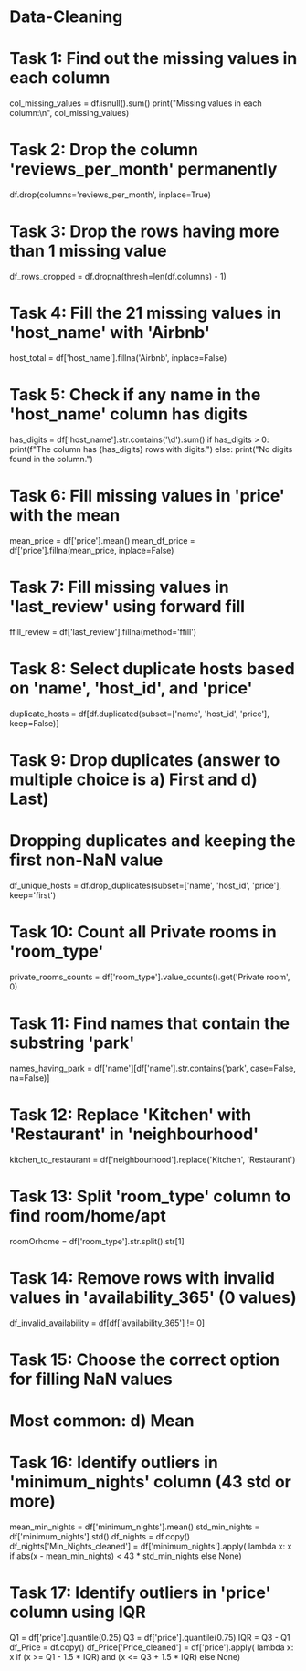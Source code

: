 # Data-Cleaning
# Task 1: Find out the missing values in each column
col_missing_values = df.isnull().sum()
print("Missing values in each column:\n", col_missing_values)

# Task 2: Drop the column 'reviews_per_month' permanently
df.drop(columns='reviews_per_month', inplace=True)

# Task 3: Drop the rows having more than 1 missing value
df_rows_dropped = df.dropna(thresh=len(df.columns) - 1)

# Task 4: Fill the 21 missing values in 'host_name' with 'Airbnb'
host_total = df['host_name'].fillna('Airbnb', inplace=False)

# Task 5: Check if any name in the 'host_name' column has digits
has_digits = df['host_name'].str.contains('\d').sum()
if has_digits > 0:
    print(f"The column has {has_digits} rows with digits.")
else:
    print("No digits found in the column.")

# Task 6: Fill missing values in 'price' with the mean
mean_price = df['price'].mean()
mean_df_price = df['price'].fillna(mean_price, inplace=False)

# Task 7: Fill missing values in 'last_review' using forward fill
ffill_review = df['last_review'].fillna(method='ffill')

# Task 8: Select duplicate hosts based on 'name', 'host_id', and 'price'
duplicate_hosts = df[df.duplicated(subset=['name', 'host_id', 'price'], keep=False)]

# Task 9: Drop duplicates (answer to multiple choice is a) First and d) Last)
# Dropping duplicates and keeping the first non-NaN value
df_unique_hosts = df.drop_duplicates(subset=['name', 'host_id', 'price'], keep='first')

# Task 10: Count all Private rooms in 'room_type'
private_rooms_counts = df['room_type'].value_counts().get('Private room', 0)

# Task 11: Find names that contain the substring 'park'
names_having_park = df['name'][df['name'].str.contains('park', case=False, na=False)]

# Task 12: Replace 'Kitchen' with 'Restaurant' in 'neighbourhood'
kitchen_to_restaurant = df['neighbourhood'].replace('Kitchen', 'Restaurant')

# Task 13: Split 'room_type' column to find room/home/apt
roomOrhome = df['room_type'].str.split().str[1]

# Task 14: Remove rows with invalid values in 'availability_365' (0 values)
df_invalid_availability = df[df['availability_365'] != 0]

# Task 15: Choose the correct option for filling NaN values
# Most common: d) Mean

# Task 16: Identify outliers in 'minimum_nights' column (43 std or more)
mean_min_nights = df['minimum_nights'].mean()
std_min_nights = df['minimum_nights'].std()
df_nights = df.copy()
df_nights['Min_Nights_cleaned'] = df['minimum_nights'].apply(
    lambda x: x if abs(x - mean_min_nights) < 43 * std_min_nights else None)

# Task 17: Identify outliers in 'price' column using IQR
Q1 = df['price'].quantile(0.25)
Q3 = df['price'].quantile(0.75)
IQR = Q3 - Q1
df_Price = df.copy()
df_Price['Price_cleaned'] = df['price'].apply(
    lambda x: x if (x >= Q1 - 1.5 * IQR) and (x <= Q3 + 1.5 * IQR) else None)
